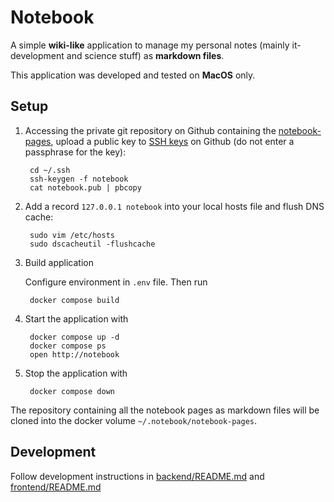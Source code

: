 # Notebook

A simple **wiki-like** application to manage my personal notes (mainly it-development and science stuff) as **markdown files**.

This application was developed and tested on **MacOS** only.

## Setup

1. Accessing the private git repository on Github containing the [notebook-pages](https://github.com/thomd/notebook-pages), upload a public key to [SSH
keys](https://github.com/settings/keys) on Github (do not enter a passphrase for the key):

        cd ~/.ssh
        ssh-keygen -f notebook
        cat notebook.pub | pbcopy

2. Add a record `127.0.0.1 notebook` into your local hosts file and flush DNS cache:

        sudo vim /etc/hosts
        sudo dscacheutil -flushcache

3. Build application

    Configure environment in `.env` file. Then run

        docker compose build

4. Start the application with

        docker compose up -d
        docker compose ps
        open http://notebook

5. Stop the application with

        docker compose down

The repository containing all the notebook pages as markdown files will be cloned into the docker volume `~/.notebook/notebook-pages`.

## Development

Follow development instructions in [backend/README.md](./backend/README.md) and [frontend/README.md](./frontend/README.md)
